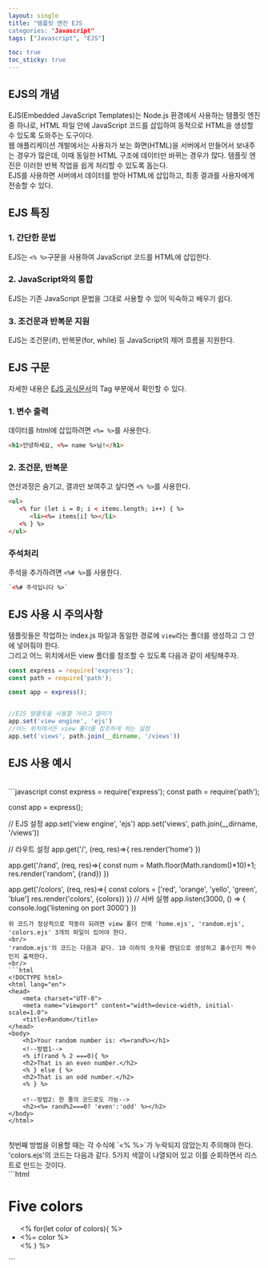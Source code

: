 ```yaml
---
layout: single
title: "템플릿 엔진 EJS
categories: "Javascript"
tags: ["Javascript", "EJS"]

toc: true
toc_sticky: true
---
```


## EJS의 개념
EJS(Embedded JavaScript Templates)는 Node.js 환경에서 사용하는 템플릿 엔진 중 하나로, HTML 파일 안에 JavaScript 코드를 삽입하여 동적으로 HTML을 생성할 수 있도록 도와주는 도구이다.
<br/>
웹 애플리케이션 개발에서는 사용자가 보는 화면(HTML)을 서버에서 만들어서 보내주는 경우가 많은데, 이때 동일한 HTML 구조에 데이터만 바뀌는 경우가 많다. 템플릿 엔진은 이러한 반복 작업을 쉽게 처리할 수 있도록 돕는다.
<br/>
EJS를 사용하면 서버에서 데이터를 받아 HTML에 삽입하고, 최종 결과를 사용자에게 전송할 수 있다.

## EJS 특징
### 1. 간단한 문법
EJS는 `<% %>`구문을 사용하여 JavaScript 코드를 HTML에 삽입한다.
### 2. JavaScript와의 통합
EJS는 기존 JavaScript 문법을 그대로 사용할 수 있어 익숙하고 배우기 쉽다.
### 3. 조건문과 반복문 지원
EJS는 조건문(if), 반복문(for, while) 등 JavaScript의 제어 흐름을 지원한다.

## EJS 구문
자세한 내용은 [EJS 공식문서]('https://ejs.co/#docs')의 Tag 부분에서 확인할 수 있다.
### 1. 변수 출력
데이터를 html에 삽입하려면 `<%= %>`를 사용한다.
<br/>
```html
<h1>안녕하세요, <%= name %>님!</h1>
```
### 2. 조건문, 반복문
연산과정은 숨기고, 결과만 보여주고 싶다면 `<% %>`를 사용한다.
<br/>
```html
<ul>
   <% for (let i = 0; i < items.length; i++) { %>
      <li><%= items[i] %></li>
   <% } %>
</ul>
```
### 주석처리
주석을 추가하려면 `<%# %>`를 사용한다.
<br/>
```html
`<%# 주석입니다 %>`
```

## EJS 사용 시 주의사항
템플릿들은 작업하는 index.js 파일과 동일한 경로에 `view`라는 폴더를 생성하고 그 안에 넣어줘야 한다.
<br/>
그리고 어느 위치에서든 view 폴더를 참조할 수 있도록 다음과 같이 세팅해주자.
<br/>
```javascript
const express = require('express');
const path = require('path');

const app = express();


//EJS 템플릿을 사용할 거라고 알리기
app.set('view engine', 'ejs')
//어느 위치에서든 view 폴더를 참조하게 하는 설정
app.set('views', path.join(__dirname, '/views'))

```
## EJS 사용 예시
<br/>
```javascript
const express = require('express');
const path = require('path');

const app = express();

// EJS 설정
app.set('view engine', 'ejs')
app.set('views', path.join(__dirname, '/views'))

// 라우트 설정
app.get('/', (req, res)=>{
    res.render('home')
})

app.get('/rand', (req, res)=>{
    const num = Math.floor(Math.random()*10)+1;
    res.render('random', {rand})
})

app.get('/colors', (req, res)=>{
    const colors = ['red', 'orange', 'yello', 'green', 'blue']
    res.render('colors', {colors})
})
// 서버 실행
app.listen(3000, () => {
    console.log('listening on port 3000')
})
```
위 코드가 정상적으로 작동이 되려면 view 폴더 안에 'home.ejs', 'random.ejs', 'colors.ejs' 3개의 파일이 있어야 한다. 
<br/>
'random.ejs'의 코드는 다음과 같다. 10 이하의 숫자를 랜덤으로 생성하고 홀수인지 짝수인지 출력한다. 
<br/>
```html
<!DOCTYPE html>
<html lang="en">
<head>
    <meta charset="UTF-8">
    <meta name="viewport" content="width=device-width, initial-scale=1.0">
    <title>Random</title>
</head>
<body>
    <h1>Your random number is: <%=rand%></h1> 
    <!--방법1-->
    <% if(rand % 2 ===0){ %> 
    <h2>That is an even number.</h2>
    <% } else { %>
    <h2>That is an odd number.</h2>
    <% } %>

    <!--방법2: 한 줄의 코드로도 가능-->    
    <h2><%= rand%2===0? 'even':'odd' %></h2> 
</body>
</html>
```
<br/>
첫번째 방법을 이용할 때는 각 수식에 `<% %>`가 누락되지 않았는지 주의해야 한다.

<br/>
'colors.ejs'의 코드는 다음과 같다. 5가지 색깔이 나열되어 있고 이를 순회하면서 리스트로 만드는 것이다.
<br/>
```html
<!DOCTYPE html>
<html lang="en">
<head>
    <meta charset="UTF-8">
    <meta name="viewport" content="width=device-width, initial-scale=1.0">
    <title>Five colors</title>
</head>
<body>
    <h1>Five colors</h1>
    <ul>
    <% for(let color of colors){ %>
    <li><%= color %></li>
    <% } %>
    </ul>

</body>
</html>
```